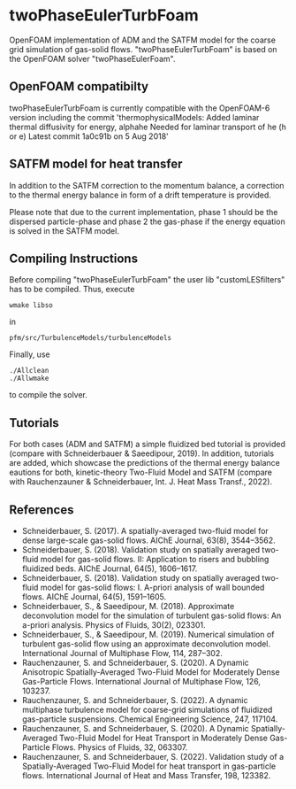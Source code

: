 # twoPhaseEulerTurbFoam
OpenFOAM implementation of ADM and the SATFM model for the coarse grid simulation of gas-solid flows.
"twoPhaseEulerTurbFoam" is based on the OpenFOAM solver "twoPhaseEulerFoam".

## OpenFOAM compatibilty
twoPhaseEulerTurbFoam is currently compatible with the OpenFOAM-6 version including the commit
'thermophysicalModels: Added laminar thermal diffusivity for energy, alphahe
Needed for laminar transport of he (h or e)
Latest commit 1a0c91b on 5 Aug 2018'

## SATFM model for heat transfer
In addition to the SATFM correction to the momentum balance, a correction to the thermal energy balance in form of a drift temperature is provided.

Please note that due to the current implementation, phase 1 should be the dispersed particle-phase and phase 2 the gas-phase if the energy equation is solved in the SATFM model.

## Compiling Instructions
Before compiling "twoPhaseEulerTurbFoam" the user lib "customLESfilters" has to be compiled.
Thus, execute 
```
wmake libso
```
in
```
pfm/src/TurbulenceModels/turbulenceModels
```

Finally, use 
```
./Allclean
./Allwmake
```
to compile the solver.

## Tutorials
For both cases (ADM and SATFM) a simple fluidized bed tutorial is provided (compare with Schneiderbauer & Saeedipour, 2019). In addition, tutorials are added, which showcase the predictions of the thermal energy balance eautions for both, kinetic-theory Two-Fluid Model and SATFM (compare with Rauchenzauner & Schneiderbauer, Int. J. Heat Mass Transf., 2022).

## References
* Schneiderbauer, S. (2017). A spatially-averaged two-fluid model for dense large-scale gas-solid flows. AIChE Journal, 63(8), 3544–3562.
* Schneiderbauer, S. (2018). Validation study on spatially averaged two-fluid model for gas-solid flows. II: Application to risers and bubbling fluidized beds. AIChE Journal, 64(5), 1606–1617. 
* Schneiderbauer, S. (2018). Validation study on spatially averaged two-fluid model for gas-solid flows: I. A-priori analysis of wall bounded flows. AIChE Journal, 64(5), 1591–1605. 
* Schneiderbauer, S., & Saeedipour, M. (2018). Approximate deconvolution model for the simulation of turbulent gas-solid flows: An a-priori analysis. Physics of Fluids, 30(2), 023301.
* Schneiderbauer, S., & Saeedipour, M. (2019). Numerical simulation of turbulent gas-solid flow using an approximate deconvolution model. International Journal of Multiphase Flow, 114, 287–302.
* Rauchenzauner, S. and Schneiderbauer, S. (2020). A Dynamic Anisotropic Spatially-Averaged Two-Fluid Model for Moderately Dense Gas-Particle Flows. International Journal of Multiphase Flow, 126, 103237.
* Rauchenzauner, S. and Schneiderbauer, S. (2022). A dynamic multiphase turbulence model for coarse-grid simulations of fluidized gas-particle suspensions. Chemical Engineering Science, 247, 117104.
* Rauchenzauner, S. and Schneiderbauer, S. (2020). A Dynamic Spatially-Averaged Two-Fluid Model for Heat Transport in Moderately Dense Gas-Particle Flows. Physics of Fluids, 32, 063307.
* Rauchenzauner, S. and Schneiderbauer, S. (2022). Validation study of a Spatially-Averaged Two-Fluid Model for heat transport in gas-particle flows. International Journal of Heat and Mass Transfer, 198, 123382.
